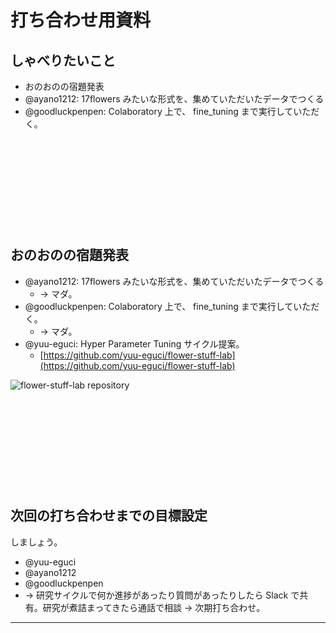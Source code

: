 打ち合わせ用資料
===

## しゃべりたいこと

- おのおのの宿題発表
- @ayano1212: 17flowers みたいな形式を、集めていただいたデータでつくる
- @goodluckpenpen: Colaboratory 上で、 fine_tuning まで実行していただく。

&nbsp;

&nbsp;

&nbsp;

&nbsp;

&nbsp;

## おのおのの宿題発表

- @ayano1212: 17flowers みたいな形式を、集めていただいたデータでつくる
    - -> マダ。
- @goodluckpenpen: Colaboratory 上で、 fine_tuning まで実行していただく。
    - -> マダ。
- @yuu-eguci: Hyper Parameter Tuning サイクル提案。
    - [https://github.com/yuu-eguci/flower-stuff-lab](https://github.com/yuu-eguci/flower-stuff-lab)

![flower-stuff-lab repository](https://user-images.githubusercontent.com/28250432/122413256-3208b000-cfc1-11eb-91d6-ee3d76429cfc.png)

&nbsp;

&nbsp;

&nbsp;

&nbsp;

&nbsp;

## 次回の打ち合わせまでの目標設定

しましょう。

- @yuu-eguci
- @ayano1212
- @goodluckpenpen
- -> 研究サイクルで何か進捗があったり質問があったりしたら Slack で共有。研究が煮詰まってきたら通話で相談 -> 次期打ち合わせ。

***

&nbsp;

&nbsp;

&nbsp;

&nbsp;

&nbsp;
